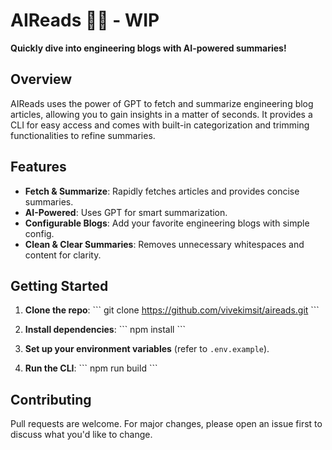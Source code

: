 # AIReads 🧠📖 - WIP

**Quickly dive into engineering blogs with AI-powered summaries!**

## Overview

AIReads uses the power of GPT to fetch and summarize engineering blog articles, allowing you to gain insights in a matter of seconds. It provides a CLI for easy access and comes with built-in categorization and trimming functionalities to refine summaries.

## Features

- **Fetch & Summarize**: Rapidly fetches articles and provides concise summaries.
- **AI-Powered**: Uses GPT for smart summarization.
- **Configurable Blogs**: Add your favorite engineering blogs with simple config.
- **Clean & Clear Summaries**: Removes unnecessary whitespaces and content for clarity.

## Getting Started

1. **Clone the repo**:
   \```
   git clone https://github.com/vivekimsit/aireads.git
   \```

2. **Install dependencies**:
   \```
   npm install
   \```

3. **Set up your environment variables** (refer to `.env.example`).

4. **Run the CLI**:
   \```
   npm run build
   \```

## Contributing

Pull requests are welcome. For major changes, please open an issue first to discuss what you'd like to change.
